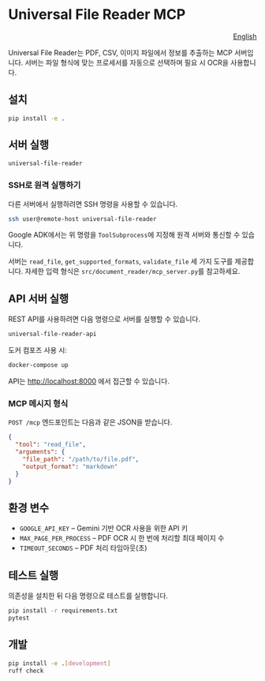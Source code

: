 # Universal File Reader MCP

<p align="right">
  <a href="README.md">English</a>
</p>

Universal File Reader는 PDF, CSV, 이미지 파일에서 정보를 추출하는 MCP 서버입니다. 서버는 파일 형식에 맞는 프로세서를 자동으로 선택하며 필요 시 OCR을 사용합니다.

## 설치

```bash
pip install -e .
```

## 서버 실행

```bash
universal-file-reader
```

### SSH로 원격 실행하기

다른 서버에서 실행하려면 SSH 명령을 사용할 수 있습니다.

```bash
ssh user@remote-host universal-file-reader
```

Google ADK에서는 위 명령을 `ToolSubprocess`에 지정해 원격 서버와
통신할 수 있습니다.

서버는 `read_file`, `get_supported_formats`, `validate_file` 세 가지 도구를 제공합니다. 자세한 입력 형식은 `src/document_reader/mcp_server.py`를 참고하세요.

## API 서버 실행

REST API를 사용하려면 다음 명령으로 서버를 실행할 수 있습니다.

```bash
universal-file-reader-api
```

도커 컴포즈 사용 시:

```bash
docker-compose up
```

API는 <http://localhost:8000> 에서 접근할 수 있습니다.

### MCP 메시지 형식

`POST /mcp` 엔드포인트는 다음과 같은 JSON을 받습니다.

```json
{
  "tool": "read_file",
  "arguments": {
    "file_path": "/path/to/file.pdf",
    "output_format": "markdown"
  }
}
```

## 환경 변수

- `GOOGLE_API_KEY` – Gemini 기반 OCR 사용을 위한 API 키
- `MAX_PAGE_PER_PROCESS` – PDF OCR 시 한 번에 처리할 최대 페이지 수
- `TIMEOUT_SECONDS` – PDF 처리 타임아웃(초)

## 테스트 실행

의존성을 설치한 뒤 다음 명령으로 테스트를 실행합니다.

```bash
pip install -r requirements.txt
pytest
```

## 개발

```bash
pip install -e .[development]
ruff check
```
